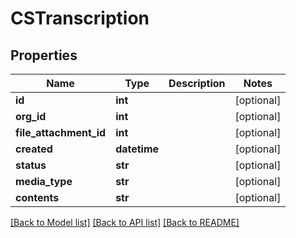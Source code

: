 # CSTranscription

## Properties
Name | Type | Description | Notes
------------ | ------------- | ------------- | -------------
**id** | **int** |  | [optional] 
**org_id** | **int** |  | [optional] 
**file_attachment_id** | **int** |  | [optional] 
**created** | **datetime** |  | [optional] 
**status** | **str** |  | [optional] 
**media_type** | **str** |  | [optional] 
**contents** | **str** |  | [optional] 

[[Back to Model list]](../README.md#documentation-for-models) [[Back to API list]](../README.md#documentation-for-api-endpoints) [[Back to README]](../README.md)


